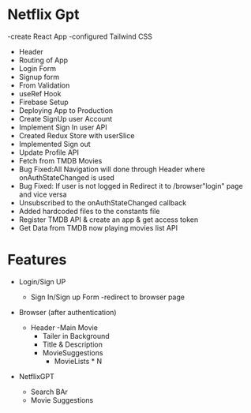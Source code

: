 # Netflix Gpt

-create React App
-configured Tailwind CSS
- Header
- Routing of App
- Login Form
- Signup form
- From Validation
- useRef Hook
- Firebase Setup
- Deploying App to Production
- Create SignUp user Account
- Implement Sign In user API
- Created Redux Store with userSlice
- Implemented Sign out
- Update Profile API
- Fetch from TMDB Movies
- Bug Fixed:All Navigation will done through Header where onAuthStateChanged is used
- Bug Fixed: If user is not logged in Redirect it to /browser"login" page and vice versa
- Unsubscribed to the onAuthStateChanged callback
- Added hardcoded files to the constants file
- Register TMDB API & create an app & get access token
- Get Data from TMDB now playing movies list API


# Features
- Login/Sign UP
  - Sign In/Sign up Form
  -redirect to browser page

- Browser (after authentication)
  - Header
  -Main Movie 
       - Tailer in Background
       - Title & Description 
       - MovieSuggestions 
         - MovieLists * N

- NetflixGPT
  - Search BAr 
  - Movie Suggestions
 